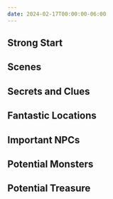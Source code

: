 ```yaml
---
date: 2024-02-17T00:00:00-06:00
---
```

## Strong Start  


## Scenes  


## Secrets and Clues  


## Fantastic Locations  


## Important NPCs  


## Potential Monsters  


## Potential Treasure  

